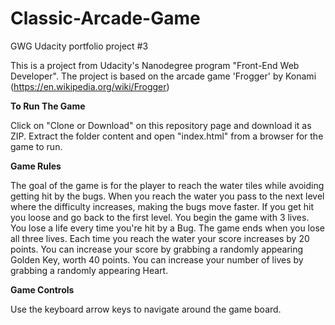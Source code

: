 # Classic-Arcade-Game
GWG Udacity portfolio project #3

This is a project from Udacity's Nanodegree program "Front-End Web Developer". The project is based on the arcade game 'Frogger' by Konami (https://en.wikipedia.org/wiki/Frogger)

<b>To Run The Game</b>
<p>Click on "Clone or Download" on this repository page and download it as ZIP. Extract the folder content and open "index.html" from a browser for the game to run.

<b>Game Rules</b>
<p>The goal of the game is for the player to reach the water tiles while avoiding getting hit by the bugs. When you reach the water you pass to the next level where the difficulty increases, making the bugs move faster. If you get hit you loose and go back to the first level.
You begin the game with 3 lives. You lose a life every time you're hit by a Bug. The game ends when you lose all three lives.
Each time you reach the water your score increases by 20 points.
You can increase your score by grabbing a randomly appearing Golden Key, worth 40 points.
You can increase your number of lives by grabbing a randomly appearing Heart.

<b> Game Controls</b>
<p>Use the keyboard arrow keys to navigate around the game board.
